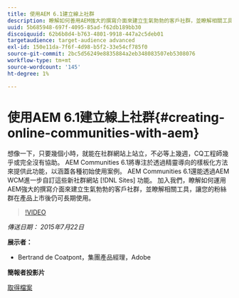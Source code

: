 ```yaml
---
title: 使用AEM 6.1建立線上社群
description: 瞭解如何善用AEM強大的撰寫介面來建立生氣勃勃的客戶社群，並瞭解相關工具，以便在產品上市後維持粉絲群的互動。
uuid: 5b685948-697f-4095-85ad-f62db189bb30
discoiquuid: 62b6b8d4-b763-4801-9918-447a2c5deb01
targetaudience: target-audience advanced
exl-id: 150e11da-7f6f-4d98-b5f2-33e54cf785f0
source-git-commit: 2bc5d56249e8835884a2eb348083507eb5308076
workflow-type: tm+mt
source-wordcount: '145'
ht-degree: 1%

---
```


# 使用AEM 6.1建立線上社群{#creating-online-communities-with-aem}

想像一下，只要幾個小時，就能在社群網站上站立，不必等上幾週，CQ工程師幾乎或完全沒有協助。 AEM Communities 6.1將專注於透過精靈導向的樣板化方法來提供此功能，以涵蓋各種初始使用案例。 AEM Communities 6.1還能透過AEM WCM進一步自訂這些新社群網站 [!DNL Sites] 功能。 加入我們，瞭解如何運用AEM強大的撰寫介面來建立生氣勃勃的客戶社群，並瞭解相關工具，讓您的粉絲群在產品上市後仍可長期使用。

>[!VIDEO](https://video.tv.adobe.com/v/19381/?quality=9)

*傳送日期： 2015年7月22日*

**展示者：**

* Bertrand de Coatpont，集團產品經理，Adobe

**簡報者投影片**

[取得檔案](assets/aem-6-1-communities-gems.pdf)
<!--
[Get back to the Overview](https://helpx.adobe.com/experience-manager/kt/eseminars/gems/aem-index.html)
-->
